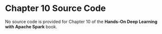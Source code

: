 # Chapter 10 Source Code
No source code is provided for Chapter 10 of the **Hands-On Deep Learning with Apache Spark** book.  

  
  

